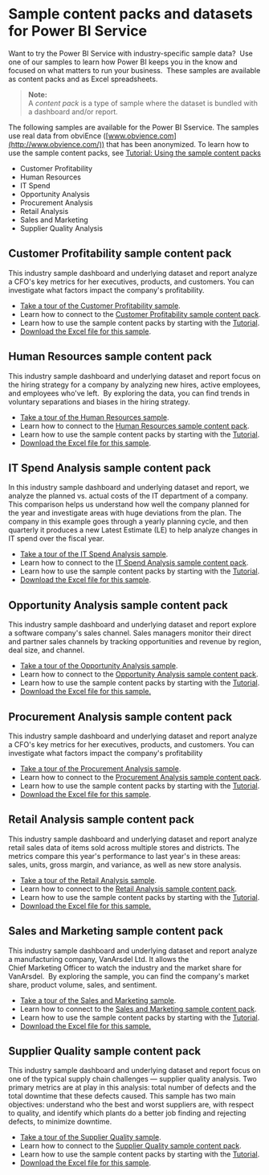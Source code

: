 ﻿<properties
   pageTitle="Sample content packs and datasets for Power BI"
   description="Sample content packs and datasets for Power BI"
   services="powerbi"
   documentationCenter=""
   authors="mihart"
   manager="mblythe"
   editor=""
   tags=""/>

<tags
   ms.service="powerbi"
   ms.devlang="NA"
   ms.topic="article"
   ms.tgt_pltfrm="NA"
   ms.workload="powerbi"
   ms.date="01/15/2016"
   ms.author="mihart"/>

# Sample content packs and datasets for Power BI Service 

Want to try the Power BI Service with industry-specific sample data?  Use one of our samples to learn how Power BI 
keeps you in the know and focused on what matters to run your business.  These samples are available as content packs and as Excel spreadsheets.

>**Note:**  
>A *content pack* is a type of sample where the dataset is bundled with a dashboard and/or report.

The following samples are available for the Power BI Sservice. The samples use real data from 
obviEnce ([www.obvience.com](http://www.obvience.com/)) that has been anonymized.
To learn how to use the sample content packs,
 see [Tutorial: Using the sample content packs]()

-   Customer Profitability
-   Human Resources
-   IT Spend
-   Opportunity Analysis
-   Procurement Analysis
-   Retail Analysis
-   Sales and Marketing
-   Supplier Quality Analysis

## Customer Profitability sample content pack  
This industry sample dashboard and underlying dataset and report analyze a CFO's key metrics for her executives, products, and customers. You can investigate what factors impact the company's profitability.

-   [Take a tour of the Customer Profitability sample](powerbi-sample-customer-profitability-take-a-tour.md).
-   Learn how to connect to the [Customer Profitability sample content pack](powerbi-sample-tutorial-connect-to-the-samples.md).
-   Learn how to use the sample content packs by starting with the [Tutorial](powerbi-sample-tutorial-connect-to-the-samples.md).
-   [Download the Excel file for this sample](http://go.microsoft.com/fwlink/?LinkId=528592).

## Human Resources sample content pack  
This industry sample dashboard and underlying dataset and report focus on the hiring strategy for a company by analyzing new hires, active employees, and employees who've left.  By exploring the data, you can find trends in voluntary separations and biases in the hiring strategy.

-   [Take a tour of the Human Resources sample](powerbi-sample-human-resources-take-a-tour.md).
-   Learn how to connect to the [Human Resources sample content pack](powerbi-sample-tutorial-connect-to-the-samples.md).
-   Learn how to use the sample content packs by starting with the [Tutorial](powerbi-sample-tutorial-connect-to-the-samples.md).
-   [Download the Excel file for this sample](http://go.microsoft.com/fwlink/?LinkId=528592).

## IT Spend Analysis sample content pack  
In this industry sample dashboard and underlying dataset and report, we analyze the planned vs. actual costs of the IT department of a company. This comparison helps us understand how well the company planned for the year and investigate areas with huge deviations from the plan. The company in this example goes through a yearly planning cycle, and then quarterly it produces a new Latest Estimate (LE) to help analyze changes in IT spend over the fiscal year.

-   [Take a tour of the IT Spend Analysis sample](powerbi-sample-it-spend-analysis-take-a-tour.md).
-   Learn how to connect to the [IT Spend Analysis](powerbi-sample-tutorial-connect-to-the-samples.md)[ sample content pack](powerbi-sample-tutorial-connect-to-the-samples.md).
-   Learn how to use the sample content packs by starting with the [Tutorial](powerbi-sample-tutorial-connect-to-the-samples.md).
-   [Download the Excel file for this sample](powerbi-sample-downloads.md).

## Opportunity Analysis sample content pack  
This industry sample dashboard and underlying dataset and report explore a software company's sales channel. Sales managers monitor their direct and partner sales channels by tracking opportunities and revenue by region, deal size, and channel.

-   [Take a tour of the Opportunity Analysis sample](powerbi-sample-opportunity-analysis-take-a-tour.md).
-   Learn how to connect to the [Opportunity Analysis sample content pack](powerbi-sample-tutorial-connect-to-the-samples.md).
-   Learn how to use the sample content packs by starting with the [Tutorial](powerbi-sample-tutorial-connect-to-the-samples.md).
-   [Download the Excel file for this sample.](http://go.microsoft.com/fwlink/?LinkId=528592)

## Procurement Analysis sample content pack  
This industry sample dashboard and underlying dataset and report analyze a CFO's key metrics for her executives, products, and customers. You can investigate what factors impact the company's profitability

-   [Take a tour of the Procurement Analysis sample](powerbi-sample-procurement-analysis-take-a-tour.md).
-   Learn how to connect to the [Procurement Analysis sample content pack](powerbi-sample-tutorial-connect-to-the-samples.md).
-   Learn how to use the sample content packs by starting with the [Tutorial](powerbi-sample-tutorial-connect-to-the-samples.md).
-   [Download the Excel file for this sample](http://go.microsoft.com/fwlink/?LinkId=528592).

## Retail Analysis sample content pack  
This industry sample dashboard and underlying dataset and report analyze retail sales data of items sold across multiple stores and districts. The metrics compare this year's performance to last year's in these areas: sales, units, gross margin, and variance, as well as new store analysis.

-   [Take a tour of the Retail Analysis sample](powerbi-sample-retail-analysis-take-a-tour.md).
-   Learn how to connect to the [Retail Analysis sample content pack](powerbi-sample-tutorial-connect-to-the-samples.md).
-   Learn how to use the sample content packs by starting with the [Tutorial](powerbi-sample-tutorial-connect-to-the-samples.md).
-   [Download the Excel file for this sample.](http://go.microsoft.com/fwlink/?LinkId=528592)

## Sales and Marketing sample content pack  
This industry sample dashboard and underlying dataset and report analyze a manufacturing company, VanArsdel Ltd. It allows the Chief Marketing Officer to watch the industry and the market share for VanArsdel.  By exploring the sample, you can find the company's market share, product volume, sales, and sentiment.

-   [Take a tour of the Sales and Marketing sample](powerbi-sample-sales-and-marketing-take-a-tour.md).
-   Learn how to connect to the [Sales and Marketing sample content pack](powerbi-sample-tutorial-connect-to-the-samples.md).
-   Learn how to use the sample content packs by starting with the [Tutorial](powerbi-sample-tutorial-connect-to-the-samples.md).
-  [Download the Excel file for this sample.](http://go.microsoft.com/fwlink/?LinkId=528592)

## Supplier Quality sample content pack  
This industry sample dashboard and underlying dataset and report focus on one of the typical supply chain challenges — supplier quality analysis. Two primary metrics are at play in this analysis: total number of defects and the total downtime that these defects caused. This sample has two main objectives: understand who the best and worst suppliers are, with respect to quality, and identify which plants do a better job finding and rejecting defects, to minimize downtime.

-   [Take a tour of the Supplier Quality sample](powerbi-sample-supplier-quality-analysis-take-a-tour.md).
-   Learn how to connect to the [Supplier Quality sample content pack](powerbi-sample-tutorial-connect-to-the-samples.md).
-   Learn how to use the sample content packs by starting with the [Tutorial](powerbi-sample-tutorial-connect-to-the-samples.md).
-   [Download the Excel file for this sample](http://go.microsoft.com/fwlink/?LinkId=528592).
